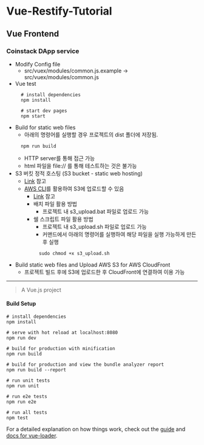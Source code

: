 # Vue-Restify-Tutorial

## Vue Frontend

### Coinstack DApp service

- Modify Config file
  - src/vuex/modules/common.js.example -> src/vuex/modules/common.js
- Vue test
  ```
    # install dependencies
    npm install

    # start dev pages
    npm start
  ```
- Build for static web files
  - 아래의 명령어를 실행할 경우 프로젝트의 dist 폴더에 저장됨.
  ```
    npm run build
  ```
  - HTTP server를 통해 접근 가능
  - html 파일을 file:// 를 통해 테스트하는 것은 불가능
- S3 버킷 정적 호스팅 (S3 bucket - static web hosting)
  - [Link](https://docs.aws.amazon.com/ko_kr/AmazonS3/latest/user-guide/static-website-hosting.html) 참고
  - [AWS CLI](https://docs.aws.amazon.com/ko_kr/cli/latest/userguide/cli-chap-welcome.html)를 활용하여 S3에 업로드할 수 있음
    - [Link](https://docs.aws.amazon.com/ko_kr/cli/latest/userguide/using-s3-commands.html) 참고
    - 배치 파일 활용 방법
      - 프로젝트 내 s3_upload.bat 파일로 업로드 가능
    - 쉘 스크립트 파일 활용 방법
      - 프로젝트 내 s3_upload.sh 파일로 업로드 가능
      - 커맨드에서 아래의 명령어를 실행하여 해당 파일을 실행 가능하게 만든 후 실행
      ```
        sudo chmod +x s3_upload.sh
      ```
- Build static web files and Upload AWS S3 for AWS CloudFront
  - 프로젝트 빌드 후에 S3에 업로드한 후 CloudFront에 연결하여 이용 가능



--------------------------------------------------

> A Vue.js project

#### Build Setup

```
# install dependencies
npm install

# serve with hot reload at localhost:8080
npm run dev

# build for production with minification
npm run build

# build for production and view the bundle analyzer report
npm run build --report

# run unit tests
npm run unit

# run e2e tests
npm run e2e

# run all tests
npm test
```

For a detailed explanation on how things work, check out the [guide](http://vuejs-templates.github.io/webpack/) and [docs for vue-loader](http://vuejs.github.io/vue-loader).
